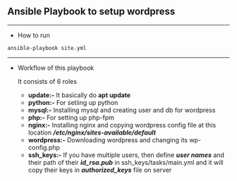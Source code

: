 ## Ansible Playbook to setup wordpress
---
- How to run
```
ansible-playbook site.yml
```
--- 

- Workflow of this playbook

   It consists of 6 roles
   - **update:-**   It basically do **apt update**
   - **python:-**   For setiing up python
   - **mysql:-**    Installing mysql and creating user and db for wordpress
   - **php:-**      For setting up php-fpm
   - **nginx:-**    Installing nginx and copying wordpress config file at this location ***/etc/nginx/sites-available/default***
   - **wordpress:-**   Downloading wordpress and changing its wp-config.php
   - **ssh_keys:-**   If you have multiple users, then define ***user names*** and their path of their ***id_rsa.pub*** in ssh_keys/tasks/main.yml and it will copy their keys in ***authorized_keys*** file on server 
